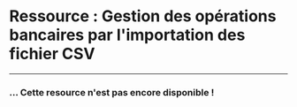 # Ressource : Gestion des opérations bancaires par l'importation des fichier CSV

---

### ... Cette resource n'est pas encore disponible !
